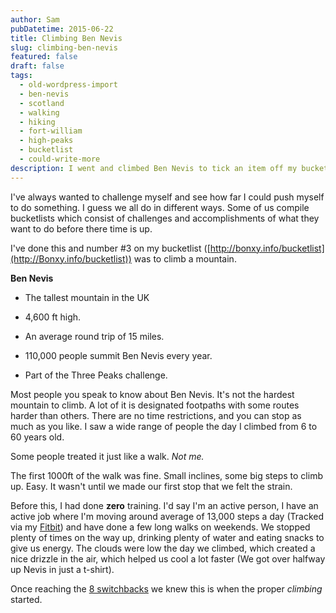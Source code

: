 ```yaml
---
author: Sam
pubDatetime: 2015-06-22
title: Climbing Ben Nevis
slug: climbing-ben-nevis
featured: false
draft: false
tags:
  - old-wordpress-import
  - ben-nevis
  - scotland
  - walking
  - hiking
  - fort-william
  - high-peaks
  - bucketlist
  - could-write-more
description: I went and climbed Ben Nevis to tick an item off my bucketlist and loved it.
---
```

I've always wanted to challenge myself and see how far I could push myself to do something. I guess we all do in different ways. Some of us compile bucketlists which consist of challenges and accomplishments of what they want to do before there time is up.

I've done this and number #3 on my bucketlist ([http://bonxy.info/bucketlist](http://Bonxy.info/bucketlist)) was to climb a mountain.

**Ben Nevis**

*   The tallest mountain in the UK
    
*   4,600 ft high.
    
*   An average round trip of 15 miles.
    
*   110,000 people summit Ben Nevis every year.
    
*   Part of the Three Peaks challenge.
    

Most people you speak to know about Ben Nevis. It's not the hardest mountain to climb. A lot of it is designated footpaths with some routes harder than others. There are no time restrictions, and you can stop as much as you like. I saw a wide range of people the day I climbed from 6 to 60 years old.

Some people treated it just like a walk. _Not me._

The first 1000ft of the walk was fine. Small inclines, some big steps to climb up. Easy. It wasn't until we made our first stop that we felt the strain.

Before this, I had done **zero** training. I'd say I'm an active person, I have an active job where I'm moving around average of 13,000 steps a day (Tracked via my [Fitbit](http://fitbit.ly/sam)) and have done a few long walks on weekends. We stopped plenty of times on the way up, drinking plenty of water and eating snacks to give us energy. The clouds were low the day we climbed, which created a nice drizzle in the air, which helped us cool a lot faster (We got over halfway up Nevis in just a t-shirt).

Once reaching the [8 switchbacks](http://www.cromwell-intl.com/travel/uk/ben-nevis/) we knew this is when the proper _climbing_ started.